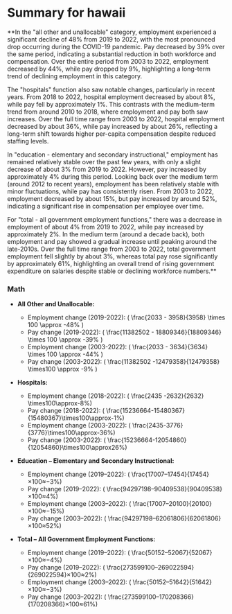 # Summary for hawaii

**In the "all other and unallocable" category, employment experienced a significant decline of 48% from 2019 to 2022, with the most pronounced drop occurring during the COVID-19 pandemic. Pay decreased by 39% over the same period, indicating a substantial reduction in both workforce and compensation. Over the entire period from 2003 to 2022, employment decreased by 44%, while pay dropped by 9%, highlighting a long-term trend of declining employment in this category.

The "hospitals" function also saw notable changes, particularly in recent years. From 2018 to 2022, hospital employment decreased by about 8%, while pay fell by approximately 1%. This contrasts with the medium-term trend from around 2010 to 2018, where employment and pay both saw increases. Over the full time range from 2003 to 2022, hospital employment decreased by about 36%, while pay increased by about 26%, reflecting a long-term shift towards higher per-capita compensation despite reduced staffing levels.

In "education - elementary and secondary instructional," employment has remained relatively stable over the past few years, with only a slight decrease of about 3% from 2019 to 2022. However, pay increased by approximately 4% during this period. Looking back over the medium term (around 2012 to recent years), employment has been relatively stable with minor fluctuations, while pay has consistently risen. From 2003 to 2022, employment decreased by about 15%, but pay increased by around 52%, indicating a significant rise in compensation per employee over time.

For "total - all government employment functions," there was a decrease in employment of about 4% from 2019 to 2022, while pay increased by approximately 2%. In the medium term (around a decade back), both employment and pay showed a gradual increase until peaking around the late-2010s. Over the full time range from 2003 to 2022, total government employment fell slightly by about 3%, whereas total pay rose significantly by approximately 61%, highlighting an overall trend of rising government expenditure on salaries despite stable or declining workforce numbers.**

### Math

- **All Other and Unallocable:**
    - Employment change (2019-2022): \( \frac{2033 - 3958}{3958} \times 100 \approx -48\% \)
    - Pay change (2019-2022): \( \frac{11382502 - 18809346}{18809346} \times 100 \approx -39\% \)
    - Employment change (2003-2022): \( \frac{2033 - 3634}{3634} \times 100 \approx -44\% \)
    - Pay change (2003-2022): \( \frac{11382502 -12479358}{12479358} \times100 \approx -9\% \)

- **Hospitals:**
    - Employment change (2018-2022): \( \frac{2435 -2632}{2632} \times100\approx-8\%\)
    - Pay change (2018-2022): \( \frac{15236664-15480367}{15480367}\times100\approx-1\%\)
    - Employment change (2003-2022): \( \frac{2435-3776}{3776}\times100\approx-36\%\)
    - Pay change (2003-2022): \( \frac{15236664-12054860}{12054860}\times100\approx26\%\)

- **Education – Elementary and Secondary Instructional:**
    - Employment change (2019–2022): \( \frac{17007–17454}{17454}×100≈−3\%\)
    - Pay change (2019–2022): \( \frac{94297198–90409538}{90409538}×100≈4\%\)
    - Employment change (2003–2022): \( \frac{17007–20100}{20100}×100≈−15\%\)
    - Pay change (2003–2022): \( \frac{94297198–62061806}{62061806}×100≈52\%\)

- **Total – All Government Employment Functions:**
    - Employment change (2019–2022): \( \frac{50152–52067}{52067}×100≈−4\%\)
    - Pay change (2019–2022): \( \frac{273599100–269022594}{269022594}×100≈2\%\)
    - Employment change (2003–2022): \( \frac{50152–51642}{51642}×100≈−3\%\)
    - Pay change (2003–2022): \( \frac{273599100–170208366}{170208366}×100≈61\%\)